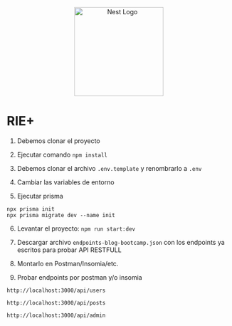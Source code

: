 <p align="center">
  <a href="http://nestjs.com/" target="blank"><img src="https://nestjs.com/img/logo-small.svg" width="200" alt="Nest Logo" /></a>
</p>


# RIE+
1. Debemos clonar el proyecto

2. Ejecutar comando ```npm install```

3. Debemos clonar el archivo ```.env.template``` y renombrarlo a ```.env```

4. Cambiar las variables de entorno

5. Ejecutar prisma

```
npx prisma init
npx prisma migrate dev --name init

```

6. Levantar el proyecto: ```npm run start:dev```

7. Descargar archivo ```endpoints-blog-bootcamp.json``` con los endpoints ya escritos para probar API RESTFULL

8. Montarlo en Postman/Insomia/etc.

9. Probar endpoints por postman y/o insomia

```
http://localhost:3000/api/users

http://localhost:3000/api/posts

http://localhost:3000/api/admin
```
